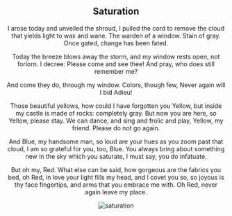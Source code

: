 <div align="center">

## Saturation

I arose today and unveiled the shroud,
I pulled the cord to remove the cloud
that yields light to wax and wane. 
The warden of a window. Stain
of gray. Once gated,
change has been fated.

Today the breeze blows away the storm,
and my window rests open, not forlorn.
I decree: Please come and see thee!
And pray, who does still remember me?

And come they do, through
my window. Colors, though few,
Never again will I bid Adieu!

Those beautiful yellows, how could I
have forgotten you Yellow, but inside
my castle is made of rocks: completely gray.
But now you are here, so Yellow, please stay.
We can dance, and sing and frolic and play,
Yellow, my friend. Please do not go again.

And Blue, my handsome man, so loud
are your hues as you zoom past that cloud,
I am so grateful for you, too, Blue.
You always bring about something new
in the sky which you saturate,
I must say, you do infatuate.

But oh my, Red. What else can be said,
how gorgeous are the fabrics you bed,
oh Red, in love your light fills my head,
and I covet you so, so joyous is thy face
fingertips, and arms that you embrace
me with. Oh Red, never again leave my place.


<div style="display: flex; align-items: center; justify-content: center; max-width: 100%;">
    <img src="/writing/images/saturation.png" alt="saturation" style="max-width: 100%; max-height: 100%;">
</div>